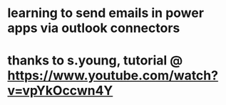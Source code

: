 # learning to send emails in power apps via outlook connectors
# thanks to s.young, tutorial @ https://www.youtube.com/watch?v=vpYkOccwn4Y

